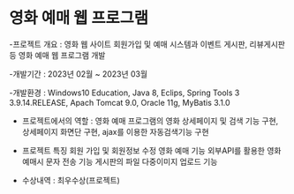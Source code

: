 # 영화 예매 웹 프로그램
-프로젝트 개요 : 영화 웹 사이트 회원가입 및 예매 시스템과 이벤트 게시판, 리뷰게시판 등 영화 예매 웹 프로그램 개발 

  -개발기간 : 2023년 02월 ~ 2023년 03월

  -개발환경 : Windows10 Education, Java 8, Eclips, Spring Tools 3 3.9.14.RELEASE, Apach Tomcat 9.0, Oracle 11g, MyBatis 3.1.0

  - 프로젝트에서의 역할 : 영화 예매 프로그램의 영화 상세페이지 및 검색 기능 구현, 상세페이지 화면단 구현, ajax를 이용한 자동검색기능 구현 

  - 프로젝트 특징
     회원 가입 및 회원정보 수정
     영화 예매 기능
     외부API를 활용한 영화 예매시 문자 전송 기능 
     게시판의 파일 다중이미지 업로드 기능

  - 수상내역 : 최우수상(프로젝트)
